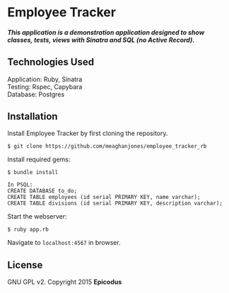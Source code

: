 # Employee Tracker

##### This application is a demonstration application designed to show classes, tests, views with Sinatra and SQL (no Active Record).

## Technologies Used

Application: Ruby, Sinatra<br>
Testing: Rspec, Capybara<br>
Database: Postgres

Installation
------------

Install Employee Tracker by first cloning the repository.  
```
$ git clone https://github.com/meaghanjones/employee_tracker_rb
```

Install required gems:
```
$ bundle install
```

```
In PSQL:
CREATE DATABASE to_do;
CREATE TABLE employees (id serial PRIMARY KEY, name varchar);
CREATE TABLE divisions (id serial PRIMARY KEY, description varchar);
```

Start the webserver:
```
$ ruby app.rb
```

Navigate to `localhost:4567` in browser.

License
-------

GNU GPL v2. Copyright 2015 **Epicodus**
